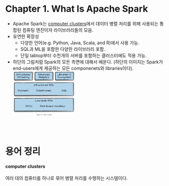 # Chapter 1. What Is Apache Spark
<ul>
  <li>
    Apache Spark는 <a href="#computer-clusters">computer clusters</a>에서 데이터 병렬 처리를 위해 사용되는 통합된 컴퓨팅 엔진이자 라이브러리들의 모음.
  </li>
  <li>
    유연한 확장성
    <ul>
      <li>다양한 언어(e.g. Python, Java, Scala, and R)에서 사용 가능.</li>
      <li>SQL과 ML을 포함한 다양한 라이브러리 포함.</li>
      <li>단일 labtop부터 수천개의 서버를 포함하는 클러스터에도 적용 가능.</li>
    </ul>
  </li>
  <li>
    하단의 그림처럼 Spark의 모든 측면에 대해서 배운다.  
    (하단의 이미지는 Spark가 end-users에게 제공하는 모든 componenets와 libraries이다).
    <br>
    <img src="images/Figure_01.png" alt="Spark toolkit" width="40%">
  </li>
</ul>





<br><br>
# 용어 정리
#### computer clusters 
여러 대의 컴퓨터를 하나로 묶어 병렬 처리를 수행하는 시스템이다.

